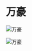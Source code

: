 # 万豪

![万豪](https://cos.zjkmkj.com/media/2025/02/11/fc894fceb2a7e27837ca8b9330c8a513-2.webp)

![万豪](https://cos.zjkmkj.com/media/2025/02/11/b104ac81a8dea7ad9324bf1e063a3ca2-2.webp)
